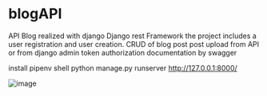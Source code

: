 # blogAPI

API Blog 
realized with django Django rest Framework
the project includes a user registration and user creation.
CRUD of blog post
post upload from API or from django admin
token authorization
documentation by swagger

install pipenv shell
python manage.py runserver
http://127.0.0.1:8000/

![image](https://user-images.githubusercontent.com/87421025/181345604-72ddb741-2be9-4b35-b562-dc240165d1bb.png)
